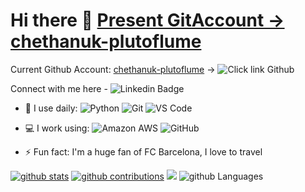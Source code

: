 # Hi there 👋 [Present GitAccount -> chethanuk-plutoflume](https://github.com/chethanuk-plutoflume)

Current Github Account: [chethanuk-plutoflume](https://github.com/chethanuk-plutoflume) -> ![Click link Github](https://img.shields.io/badge/GitHub-100000?style=for-the-badge&logo=github&logoColor=white&link=https://github.com/chethanuk-plutoflume)

Connect with me here -
![Linkedin Badge](https://img.shields.io/badge/-chethanuk-blue?style=plastic&logo=Linkedin&logoColor=white&link=https://www.linkedin.com/in/chethanuk/)

- 🚀 I use daily:
  ![Python](https://img.shields.io/badge/-Python-8fcfd1?style=plastic&logo=Python)
  ![Git](https://img.shields.io/badge/-Git-black?style=plastic&logo=git)
  ![VS Code](https://img.shields.io/badge/-VS%20Code-007ACC?style=plastic&logo=visual-studio-code)

- 💻 I work using:
  ![Amazon AWS](https://img.shields.io/badge/Amazon%20AWS-232F3E?style=plastic&logo=amazon-aws)
  ![GitHub](https://img.shields.io/badge/-GitHub-181717?style=plastic&logo=github)

- ⚡️ Fun fact: I'm a huge fan of FC Barcelona, I love to travel

[![github stats](https://github-readme-stats.vercel.app/api?username=chethanuk-plutoflume&theme=dark&show_icons=true)](https://github.com/chethanuk-plutoflume)
[![github contributions](https://github-profile-summary-cards.vercel.app/api/cards/profile-details?username=chethanuk-plutoflume&theme=monokai)](https://github.com/chethanuk-plutoflume)
![](https://github-profile-summary-cards.vercel.app/api/cards/productive-time?username=chethanuk-plutoflume&theme=monokai)
![github Languages](https://github-profile-summary-cards.vercel.app/api/cards/most-commit-language?username=chethanuk-plutoflume&theme=default)
